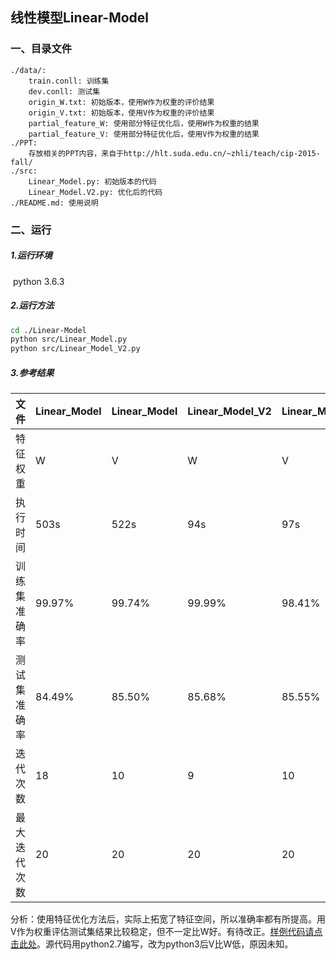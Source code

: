 ## 线性模型Linear-Model

### 一、目录文件

```
./data/:
    train.conll: 训练集
    dev.conll: 测试集
    origin_W.txt: 初始版本，使用W作为权重的评价结果
    origin_V.txt: 初始版本，使用V作为权重的评价结果
    partial_feature_W: 使用部分特征优化后，使用W作为权重的结果
    partial_feature_V: 使用部分特征优化后，使用V作为权重的结果
./PPT:
    存放相关的PPT内容，来自于http://hlt.suda.edu.cn/~zhli/teach/cip-2015-fall/
./src:
    Linear_Model.py: 初始版本的代码
    Linear_Model.V2.py: 优化后的代码
./README.md: 使用说明
```



### 二、运行

##### 1.运行环境

​    python 3.6.3

##### 2.运行方法

```bash
cd ./Linear-Model
python src/Linear_Model.py
python src/Linear_Model_V2.py
```

##### 3.参考结果

| 文件         | Linear_Model | Linear_Model | Linear_Model_V2 | Linear_Model_V2 |
| :----------- | ------------ | ------------ | --------------- | --------------- |
| 特征权重     | W            | V            | W               | V               |
| 执行时间     | 503s         | 522s         | 94s             | 97s             |
| 训练集准确率 | 99.97%       | 99.74%       | 99.99%          | 98.41%          |
| 测试集准确率 | 84.49%       | 85.50%       | 85.68%          | 85.55%          |
| 迭代次数     | 18           | 10           | 9               | 10              |
| 最大迭代次数 | 20           | 20           | 20              | 20              |

分析：使用特征优化方法后，实际上拓宽了特征空间，所以准确率都有所提高。用V作为权重评估测试集结果比较稳定，但不一定比W好。有待改正。[样例代码请点击此处](https://github.com/KiroSummer/LinearModel)。源代码用python2.7编写，改为python3后V比W低，原因未知。